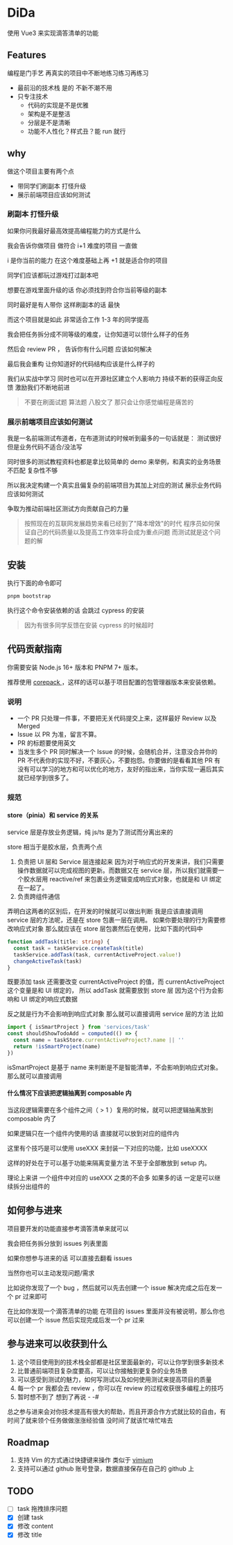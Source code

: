# DiDa

使用 Vue3 来实现滴答清单的功能

## Features
编程是门手艺 再真实的项目中不断地练习练习再练习

- 最前沿的技术栈 是的 不新不潮不用
- 只专注技术
  - 代码的实现是不是优雅 
  - 架构是不是整洁
  - 分层是不是清晰 
  - 功能不人性化？样式丑？能 run 就行

## why

做这个项目主要有两个点
- 带同学们刷副本 打怪升级
- 展示前端项目应该如何测试

### 刷副本 打怪升级
如果你问我最好最高效提高编程能力的方式是什么

我会告诉你做项目 做符合 i+1 难度的项目 一直做

i 是你当前的能力 在这个难度基础上再 +1 就是适合你的项目

同学们应该都玩过游戏打过副本吧

想要在游戏里面升级的话 你必须找到符合你当前等级的副本

同时最好是有人带你  这样刷副本的话 最快

而这个项目就是如此 非常适合工作 1-3 年的同学提高

我会把任务拆分成不同等级的难度，让你知道可以领什么样子的任务

然后会 review PR ， 告诉你有什么问题 应该如何解决

最后我会重构 让你知道好的代码结构应该是什么样子的

我们从实战中学习 同时也可以在开源社区建立个人影响力 持续不断的获得正向反馈 激励我们不断地前进 

> 不要在刷面试题 算法题 八股文了 那只会让你感觉编程是痛苦的

### 展示前端项目应该如何测试

我是一名前端测试布道者，在布道测试的时候听到最多的一句话就是： 测试很好 但是业务代码不适合/没法写

同时很多的测试教程资料也都是拿比较简单的 demo 来举例，和真实的业务场景不匹配 复杂性不够

所以我决定构建一个真实且偏复杂的前端项目为其加上对应的测试 展示业务代码应该如何测试

争取为推动前端社区测试方向贡献自己的力量

> 按照现在的互联网发展趋势来看已经到了"降本增效"的时代
程序员如何保证自己的代码质量以及提高工作效率将会成为重点问题
而测试就是这个问题的解


## 安装

执行下面的命令即可

```bash
pnpm bootstrap
```

执行这个命令安装依赖的话 会跳过 cypress 的安装
> 因为有很多同学反馈在安装 cypress 的时候超时

## 代码贡献指南

你需要安装 Node.js 16+ 版本和 PNPM 7+ 版本。

推荐使用 [ corepack ](https://nodejs.org/api/corepack.html) ，这样的话可以基于项目配置的包管理器版本来安装依赖。

### 说明

- 一个 PR 只处理一件事，不要把无关代码提交上来，这样最好 Review 以及 Merged
- Issue 以 PR 为准，留言不算。
- PR 的标题要使用英文
- 当发生多个 PR 同时解决一个 Issue 的时候，会随机合并，注意没合并你的 PR 不代表你的实现不好，不要灰心，不要抱怨。你要做的是看看其他 PR 有没有可以学习的地方和可以优化的地方，友好的指出来，当你实现一遍后其实就已经学到很多了。


### 规范
#### store（pinia）和 service 的关系

service 层是存放业务逻辑，纯 js/ts 是为了测试而分离出来的

store 相当于是胶水层，负责两个点
1. 负责把 UI 层和 Service 层连接起来
   因为对于响应式的开发来讲，我们只需要操作数据就可以完成视图的更新。而数据又在 service 层，所以我们就需要一个胶水层用 reactive/ref 来包裹业务逻辑变成响应式对象，也就是和 UI 绑定在一起了。
2. 负责跨组件通信

弄明白这两者的区别后，在开发的时候就可以做出判断 我是应该直接调用 service 层的方法呢，还是在 store 包裹一层在调用。
如果你要处理的行为需要修改响应式对象 那么就应该在 store 层包裹然后在使用，比如下面的代码中 
```ts
function addTask(title: string) {
  const task = taskService.createTask(title)
  taskService.addTask(task, currentActiveProject.value!)
  changeActiveTask(task)
}
```
既要添加 task 还需要改变 currentActiveProject 的值，而 currentActiveProject 这个变量是和 UI 绑定的， 所以 addTask 就需要放到 store 层 因为这个行为会影响和 UI 绑定的响应式数据

反之就是行为不会影响到响应式对象 那么就可以直接调用 service 层的方法 比如
```ts
import { isSmartProject } from 'services/task'
const shouldShowTodoAdd = computed(() => {
  const name = taskStore.currentActiveProject?.name || ''
  return !isSmartProject(name)
})
```
isSmartProject 是基于 name 来判断是不是智能清单，不会影响到响应式对象。那么就可以直接调用

#### 什么情况下应该把逻辑抽离到 composable 内

当这段逻辑需要在多个组件之间（ > 1 ）复用的时候，就可以把逻辑抽离放到 composable 内了

如果逻辑只在一个组件内使用的话 直接就可以放到对应的组件内

这里有个技巧是可以使用 useXXX 来封装一下对应的功能，比如 useXXXX  

这样的好处在于可以基于功能来隔离变量方法  不至于全部散放到 setup 内。 

理论上来讲 一个组件中对应的 useXXX 之类的不会多 如果多的话 一定是可以继续拆分出组件的

## 如何参与进来

项目要开发的功能直接参考滴答清单来就可以

我会把任务拆分放到 issues 列表里面

如果你想参与进来的话 可以直接去翻看 issues

当然你也可以主动发现问题/需求

比如说你发现了一个 bug ，然后就可以先去创建一个 issue 解决完成之后在发一个 pr 过来即可

在比如你发现一个滴答清单的功能 在项目的 issues 里面并没有被说明，那么你也可以创建一个 issue 然后实现完成后发一个 pr 过来

## 参与进来可以收获到什么

1. 这个项目使用到的技术栈全部都是社区里面最新的，可以让你学到很多新技术
2. 比普通前端项目复杂度要高，可以让你接触到更复杂的业务场景
3. 可以感受到测试的魅力，如何写测试以及如何使用测试来提高项目的质量
4. 每一个 pr 我都会去 review ，你可以在 review 的过程收获很多编程上的技巧
5. 暂时想不到了  想到了再说 - -#  

总之参与进来会对你技术提高有很大的帮助，而且开源合作方式就比较的自由，有时间了就来领个任务做做涨涨经验值 没时间了就该忙啥忙啥去

## Roadmap
1. 支持 Vim 的方式通过快捷键来操作 类似于 [vimium](https://chrome.google.com/webstore/detail/vimium/dbepggeogbaibhgnhhndojpepiihcmeb?hl=en)
2. 支持可以通过 github 账号登录，数据直接保存在自己的 github 上

## TODO
- [ ] task 拖拽排序问题 
- [x] 创建 task 
- [x] 修改 content
- [x] 修改 title